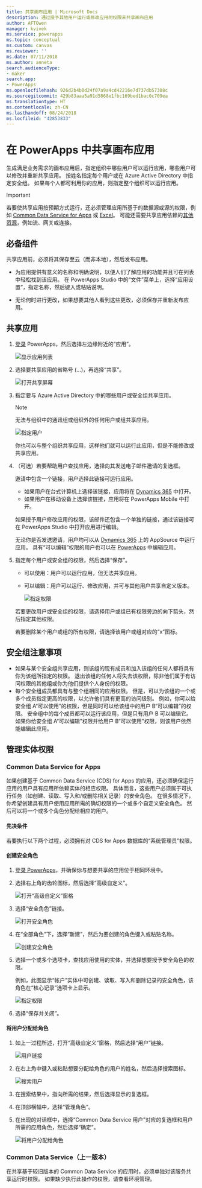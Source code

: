 ```yaml
---
title: 共享画布应用 | Microsoft Docs
description: 通过授予其他用户运行或修改应用的权限来共享画布应用
author: AFTOwen
manager: kvivek
ms.service: powerapps
ms.topic: conceptual
ms.custom: canvas
ms.reviewer: ''
ms.date: 07/11/2018
ms.author: anneta
search.audienceType:
- maker
search.app:
- PowerApps
ms.openlocfilehash: 926d2b4b0d24f07a9a4cd42216e7d737db57308c
ms.sourcegitcommit: 429b83aaa5a91d5868e1fbc169bed1bac0c709ea
ms.translationtype: HT
ms.contentlocale: zh-CN
ms.lasthandoff: 08/24/2018
ms.locfileid: "42853833"
---
```

# <a name="share-a-canvas-app-in-powerapps"></a>在 PowerApps 中共享画布应用

生成满足业务需求的画布应用后，指定组织中哪些用户可以运行应用，哪些用户可以修改并重新共享应用。 按姓名指定每个用户或在 Azure Active Directory 中指定安全组。 如果每个人都可利用你的应用，则指定整个组织可以运行应用。

> [!IMPORTANT]
> 若要使共享应用按预期方式运行，还必须管理应用所基于的数据源或源的权限，例如 [Common Data Service for Apps](#common-data-service-for-apps) 或 [Excel](share-app-data.md)。 可能还需要共享应用依赖的[其他资源](share-app-resources.md)，例如流、网关或连接。

## <a name="prerequisites"></a>必备组件

共享应用前，必须将其保存至云（而非本地），然后发布应用。

- 为应用提供有意义的名称和明确说明，以便人们了解应用的功能并且可在列表中轻松找到该应用。 在 PowerApps Studio 中的“文件”菜单上，选择“应用设置”，指定名称，然后键入或粘贴说明。

- 无论何时进行更改，如果想要其他人看到这些更改，必须保存并重新发布应用。

## <a name="share-an-app"></a>共享应用

1. [登录](https://web.powerapps.com?utm_source=padocs&utm_medium=linkinadoc&utm_campaign=referralsfromdoc) PowerApps，然后选择左边缘附近的“应用”。

    ![显示应用列表](./media/share-app/file-apps.png)

1. 选择要共享应用的省略号 (...)，再选择“共享”。

    ![打开共享屏幕](./media/share-app/ellipsis-share.png)

1. 指定要与 Azure Active Directory 中的哪些用户或安全组共享应用。

    > [!NOTE]
    > 无法与组织中的通讯组或组织外的任何用户或组共享应用。

    ![指定用户](./media/share-app/share-list.png)

    你也可以与整个组织共享应用，这样他们就可以运行此应用，但是不能修改或共享应用。

1. （可选）若要帮助用户查找应用，选择向其发送电子邮件邀请的复选框。

    邀请中包含一个链接，用户选择此链接可运行应用。

    - 如果用户在台式计算机上选择该链接，应用将在 [Dynamics 365](http://home.dynamics.com) 中打开。
    - 如果用户在移动设备上选择该链接，应用将在 PowerApps Mobile 中打开。

    如果授予用户修改应用的权限，该邮件还包含一个单独的链接，通过该链接可在 PowerApps Studio 中打开应用进行编辑。

    无论你是否发送邀请，用户均可以从 [Dynamics 365](http://home.dynamics.com) 上的 AppSource 中运行应用。 具有“可以编辑”权限的用户也可以在 [PowerApps](http://web.powerapps.com?utm_source=padocs&utm_medium=linkinadoc&utm_campaign=referralsfromdoc) 中编辑应用。

1. 指定每个用户或安全组的权限，然后选择“保存”。

    - 可以使用：用户可以运行应用，但无法共享应用。
    - 可以编辑：用户可以运行、修改应用，并可与其他用户共享自定义版本。

        ![指定权限](./media/share-app/edit-use.png)

    若要更改用户或安全组的权限，请选择用户或组已有权限旁边的向下箭头，然后指定其他权限。

    若要删除某个用户或组的所有权限，请选择该用户或组对应的“x”图标。

## <a name="security-group-considerations"></a>安全组注意事项

- 如果与某个安全组共享应用，则该组的现有成员和加入该组的任何人都将具有你为该组所指定的权限。 退出该组的任何人将失去该权限，除非他们属于有访问权限的其他组或你为他们提供个人身份的权限。
- 每个安全组成员都具有与整个组相同的应用权限。 但是，可以为该组的一个或多个成员指定更高的权限，以允许他们具有更高的访问级别。 例如，你可以给安全组 A“可以使用”的权限，但是同时可以给该组中的用户 B“可以编辑”的权限。 安全组中的每个成员都可以运行该应用，但是只有用户 B 可以编辑它。 如果你给安全组 A“可以编辑”权限并给用户 B“可以使用”权限，则该用户依然能编辑此应用。

## <a name="manage-entity-permissions"></a>管理实体权限

### <a name="common-data-service-for-apps"></a>Common Data Service for Apps

如果创建基于 Common Data Service (CDS) for Apps 的应用，还必须确保运行应用的用户具有应用所依赖实体的相应权限。 具体而言，这些用户必须属于可执行任务（如创建、读取、写入和/或删除相关记录）的安全角色。 在很多情况下，你希望创建具有用户使用应用所需的确切权限的一个或多个自定义安全角色。 然后可以将一个或多个角色分配给相应的用户。 

#### <a name="prerequisite"></a>先决条件

若要执行以下两个过程，必须拥有对 CDS for Apps 数据库的“系统管理员”权限。

#### <a name="create-a-security-role"></a>创建安全角色

1. [登录 PowerApps](https://web.powerapps.com?utm_source=padocs&utm_medium=linkinadoc&utm_campaign=referralsfromdoc)，并确保你与想要共享的应用位于相同环境中。

1. 选择右上角的齿轮图标，然后选择“高级自定义”。

    ![打开“高级自定义”窗格](media/share-app/advanced-customizations.png)

1. 选择“安全角色”链接。

    ![打开安全角色](media/share-app/security-roles.png)

1. 在“全部角色”下，选择“新建”，然后为要创建的角色键入或粘贴名称。

    ![创建安全角色](media/share-app/new-role.png)

1. 选择一个或多个选项卡，查找应用使用的实体，并选择想要授予安全角色的权限。

    例如，此图显示“帐户”实体中可创建、读取、写入和删除记录的安全角色，该角色在“核心记录”选项卡上显示。

    ![指定权限](media/share-app/grant-access.png)

1. 选择“保存并关闭”。

#### <a name="assign-a-user-to-a-role"></a>将用户分配给角色

1. 如上一过程所述，打开“高级自定义”窗格，然后选择“用户”链接。

    ![用户链接](media/share-app/open-users.png)

1. 在右上角中键入或粘贴想要分配给角色的用户的姓名，然后选择搜索图标。

    ![搜索用户](media/share-app/search-users.png)

1. 在搜索结果中，指向所需的结果，然后选择显示的复选框。

1. 在顶部横幅中，选择“管理角色”。

1. 在出现的对话框中，选择“Common Data Service 用户”对应的复选框和用户所需的应用角色，然后选择“确定”。

    ![将用户分配给角色](media/share-app/assign-users.png)

### <a name="common-data-service-previous-version"></a>Common Data Service（上一版本）

在共享基于较旧版本的 Common Data Service 的应用时，必须单独对该服务共享运行时权限。 如果缺少执行此操作的权限，请查看环境管理。
